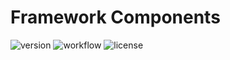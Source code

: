 # Framework Components

![version](https://img.shields.io/github/v/tag/rwarasaurus/beast)
![workflow](https://img.shields.io/github/workflow/status/rwarasaurus/beast/Composer)
![license](https://img.shields.io/github/license/rwarasaurus/beast)

